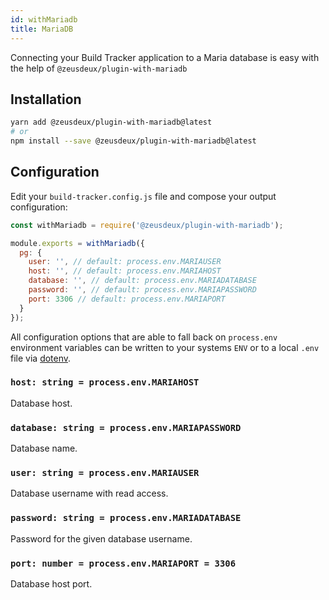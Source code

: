 ```yaml
---
id: withMariadb
title: MariaDB
---
```


Connecting your Build Tracker application to a Maria database is easy with the help of `@zeusdeux/plugin-with-mariadb`

## Installation

```sh
yarn add @zeusdeux/plugin-with-mariadb@latest
# or
npm install --save @zeusdeux/plugin-with-mariadb@latest
```

## Configuration

Edit your `build-tracker.config.js` file and compose your output configuration:

```js
const withMariadb = require('@zeusdeux/plugin-with-mariadb');

module.exports = withMariadb({
  pg: {
    user: '', // default: process.env.MARIAUSER
    host: '', // default: process.env.MARIAHOST
    database: '', // default: process.env.MARIADATABASE
    password: '', // default: process.env.MARIAPASSWORD
    port: 3306 // default: process.env.MARIAPORT
  }
});
```

All configuration options that are able to fall back on `process.env` environment variables can be written to your systems `ENV` or to a local `.env` file via [dotenv](https://github.com/motdotla/dotenv#readme).

### `host: string = process.env.MARIAHOST`

Database host.

### `database: string = process.env.MARIAPASSWORD`

Database name.

### `user: string = process.env.MARIAUSER`

Database username with read access.

### `password: string = process.env.MARIADATABASE`

Password for the given database username.

### `port: number = process.env.MARIAPORT = 3306`

Database host port.
